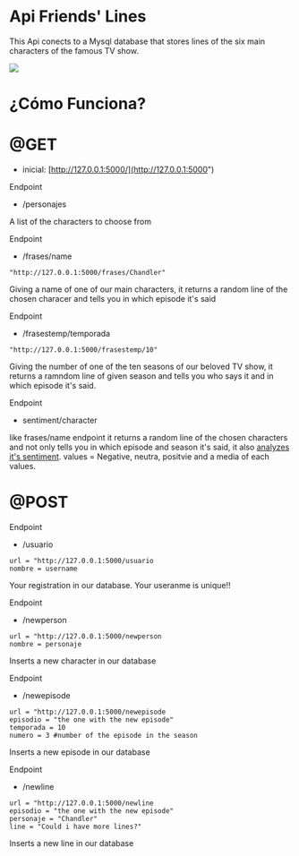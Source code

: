 
# Api Friends' Lines
This Api conects to a Mysql database that stores lines of the six main characters of the famous TV show.

[![](https://encrypted-tbn0.gstatic.com/images?q=tbn:ANd9GcThB-Oyt9ZEJjBjvc0Byo2xgCWx68vYs5gWe0ZDJ4jxRjqYEyALT2DqF8e1tZDSNHmC7ko&usqp=CAU)](https://www.youtube.com/embed/q-9kPks0IfE)

# ¿Cómo Funciona?


# @GET

- inicial: [http://127.0.0.1:5000/](http://127.0.0.1:5000")

Endpoint
- /personajes

A list of the characters to choose from

Endpoint
- /frases/name 
```
"http://127.0.0.1:5000/frases/Chandler"
```

Giving a name of one of our main characters, it returns a random line of the chosen characer and tells you in which episode it's said

Endpoint
- /frasestemp/temporada

```
"http://127.0.0.1:5000/frasestemp/10"
```

Giving the number of one of the ten seasons of our beloved TV show, it returns a ramndom line of given season and tells you who says it and in which episode it's said.

Endpoint
- sentiment/character

like frases/name endpoint it returns a random line of the chosen characters and not only tells you in which episode and season it's said, it also [analyzes it's sentiment](https://en.wikipedia.org/wiki/Natural_Language_Toolkit). values = Negative, neutra, positvie and a media of each values.
    


# @POST

Endpoint
- /usuario
```
url = "http://127.0.0.1:5000/usuario
nombre = username
```
Your registration in our database. Your useranme is unique!!

Endpoint
- /newperson
```
url = "http://127.0.0.1:5000/newperson
nombre = personaje
```
Inserts a new character in our database

Endpoint
- /newepisode
```
url = "http://127.0.0.1:5000/newepisode
episodio = "the one with the new episode"
temporada = 10
numero = 3 #number of the episode in the season
```
Inserts a new episode in our database

Endpoint
- /newline
```
url = "http://127.0.0.1:5000/newline
episodio = "the one with the new episode"
personaje = "Chandler"
line = "Could i have more lines?"
```
Inserts a new line in our database

